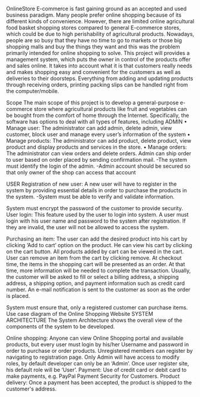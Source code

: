 OnlineStore
E-commerce is fast gaining ground as an accepted and used business paradigm. Many people prefer online shopping because of its different kinds of convenience. However, there are limited online agricultural food basket shopping stores compared to general E-commerce stores, which could be due to high perishability of agricultural products. Nowadays, people are so busy that they have no time to go to markets or those big shopping malls and buy the things they want and this was the problem primarily intended for online shopping to solve. This project will provides a management system, which puts the owner in control of the products offer and sales online. It takes into account what it is that customers really needs and makes shopping easy and convenient for the customers as well as deliveries to their doorsteps. Everything from adding and updating products through receiving orders, printing packing slips can be handled right from the computer/mobile.

Scope The main scope of this project is to develop a general-purpose e-commerce store where agricultural products like fruit and vegetables can be bought from the comfort of home through the Internet. Specifically, the software has options to deal with all types of features, including ADMIN • Manage user: The administrator can add admin, delete admin, view customer, block user and manage every user’s information of the system • Manage products: The administrator can add product, delete product, view product and display products and services in the store. • Manage orders: The administrator can view orders and delete orders. Admin can ship order to user based on order placed by sending confirmation mail. -The system must identify the login of the admin. -Admin account should be secured so that only owner of the shop can access that account

USER Registration of new user: A new user will have to register in the system by providing essential details in order to purchase the products in the system. -System must be able to verify and validate information.

System must encrypt the password of the customer to provide security.
User login: This feature used by the user to login into system. A user must login with his user name and password to the system after registration. If they are invalid, the user will not be allowed to access the system.

Purchasing an item: The user can add the desired product into his cart by clicking ‘Add to cart’ option on the product. He can view his cart by clicking on the cart button. All products added by cart can be viewed in the cart. User can remove an item from the cart by clicking remove. At checkout time, the items in the shopping cart will be presented as an order. At that time, more information will be needed to complete the transaction. Usually, the customer will be asked to fill or select a billing address, a shipping address, a shipping option, and payment information such as credit card number. An e-mail notification is sent to the customer as soon as the order is placed.

System must ensure that, only a registered customer can purchase items.
Use case diagram of the Online Shopping Website SYSTEM ARCHITECTURE The System Architecture shows the overall view of the components of the system to be developed.

Online shopping: Anyone can view Online Shopping portal and available products, but every user must login by his/her Username and password in order to purchase or order products. Unregistered members can register by navigating to registration page. Only Admin will have access to modify roles, by default developer can only be an ‘Admin’. Once user register site, his default role will be ‘User’.
Payment: Use of credit card or debit card to make payments, e.g. PayPal Payment Security for Customers.
Product delivery: Once a payment has been accepted, the product is shipped to the customer's address.
